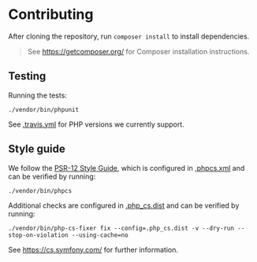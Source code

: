 # Contributing

After cloning the repository, run `composer install` to install dependencies.

> See <https://getcomposer.org/> for Composer installation instructions.

## Testing

Running the tests:

```shell
./vendor/bin/phpunit
```

See [.travis.yml](.travis.yml) for PHP versions we currently support.

## Style guide

We follow the [PSR-12 Style Guide](https://www.php-fig.org/psr/psr-12/), which is
configured in [.phpcs.xml](.phpcs.xml) and can be verified by running:

```shell
./vendor/bin/phpcs
```

Additional checks are configured in [.php_cs.dist](.php_cs.dist) and can be verified by running:

```shell
./vendor/bin/php-cs-fixer fix --config=.php_cs.dist -v --dry-run --stop-on-violation --using-cache=no
```

See <https://cs.symfony.com/> for further information.
